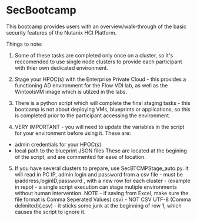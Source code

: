# SecBootcamp

This bootcamp provides users with an overview/walk-through of the basic security features of the Nutanix HCI Platform.

Things to note:

1. Some of these tasks are completed only once on a cluster, so it's reccomended to use single node clusters to provide each participant with thier own dedicated environment.

2. Stage your HPOC(s) with the Enterprise Private Cloud - this provides a functioning AD environment for the Flow VDI lab, as well as the WintoolsVM image which is utilzed in the labs.

3. There is a python script which will complete the final staging tasks - this bootcamp is not about deploying VMs, blueprints or applications, so this is completed prior to the participant accessing the environment.

4. VERY IMPORTANT - you will need to update the variables in the script for your environment before using it. These are:
  - admin credentials for your HPOC(s)
  - local path to the blueprint JSON files
These are located at the begining of the script, and are commented for ease of location.

5. If you have several clusters to prepare, use SecBTCMPStage_auto.py. It will read in PC IP, admin login and password from a csv file - must be ipaddress,loginID,password , with a new row for each cluster -  (example in repo)  - a single script execution can stage mutiple environments without human intervention.
NOTE - if saving from Excel, make sure the file format is Comma Seperated Values(.csv) - NOT CSV UTF-8 (Comma delimited)(.csv) - it sticks some junk at the beginning of row 1, which causes the script to ignore it.
